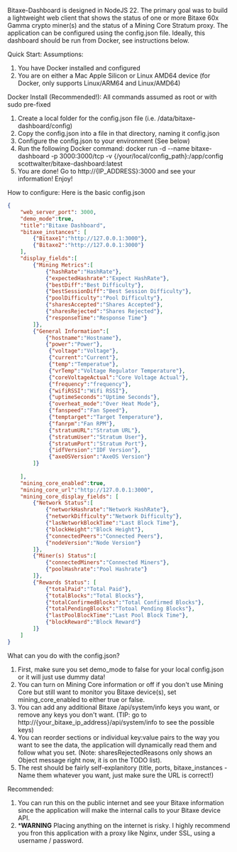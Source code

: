 Bitaxe-Dashboard is designed in NodeJS 22. The primary goal was to build a lightweight web client that shows the status of one or more Bitaxe 60x Gamma crypto miner(s) and the status of a Mining Core Stratum proxy.
The application can be configured using the config.json file. Ideally, this dashboard should be run from Docker, see instructions below.

Quick Start:
Assumptions:
1. You have Docker installed and configured
2. You are on either a Mac Apple Silicon or Linux AMD64 device (for Docker, only supports Linux/ARM64 and Linux/AMD64)

Docker Install (Recommended!): All commands assumed as root or with sudo pre-fixed
1. Create a local folder for the config.json file (i.e. /data/bitaxe-dashboard/config)
2. Copy the config.json into a file in that directory, naming it config.json
3. Configure the config.json to your environment (See below)
4. Run the following Docker command: docker run -d --name bitaxe-dashboard -p 3000:3000/tcp -v {/your/local/config_path}:/app/config scottwalter/bitaxe-dashboard:latest
5. You are done! Go to http://{IP_ADDRESS}:3000 and see your information! Enjoy!

How to configure:
Here is the basic config.json

```json
{
    "web_server_port": 3000,
    "demo_mode":true,
    "title":"Bitaxe Dashboard",
    "bitaxe_instances": [
        {"Bitaxe1":"http://127.0.0.1:3000"},
        {"Bitaxe2":"http://127.0.0.1:3000"}
    ],
    "display_fields":[
        {"Mining Metrics":[
            {"hashRate":"HashRate"},
            {"expectedHashrate":"Expect HashRate"},
            {"bestDiff":"Best Difficulty"},
            {"bestSessionDiff":"Best Session Difficulty"},
            {"poolDifficulty":"Pool Difficulty"},
            {"sharesAccepted":"Shares Accepted"},
            {"sharesRejected":"Shares Rejected"},
            {"responseTime":"Response Time"}
        ]},
        {"General Information":[
            {"hostname":"Hostname"},
            {"power":"Power"},
             {"voltage":"Voltage"},
             {"current":"Current"},
             {"temp":"Temperatue"},
             {"vrTemp":"Voltage Regulator Temperature"},
             {"coreVoltageActual":"Core Voltage Actual"},
             {"frequency":"frequency"},
             {"wifiRSSI":"Wifi RSSI"},
             {"uptimeSeconds":"Uptime Seconds"},
             {"overheat_mode":"Over Heat Mode"},
             {"fanspeed":"Fan Speed"},
             {"temptarget":"Target Temperature"},
             {"fanrpm":"Fan RPM"},
             {"stratumURL":"Stratum URL"},
             {"stratumUser":"Stratum User"},
             {"stratumPort":"Stratum Port"},
             {"idfVersion":"IDF Version"},
             {"axeOSVersion":"AxeOS Version"}
        ]}
        
    ],
    "mining_core_enabled":true,
    "mining_core_url":"http://127.0.0.1:3000",
    "mining_core_display_fields": [
        {"Network Status":[
            {"networkHashrate":"Network HashRate"},
            {"networkDifficulty":"Network Difficulty"},
            {"lasNetworkBlockTime":"Last Block Time"},
            {"blockHeight":"Block Height"},
            {"connectedPeers":"Connected Peers"},
            {"nodeVersion":"Node Version"}
        ]},
        {"Miner(s) Status":[
            {"connectedMiners":"Connected Miners"},
            {"poolHashrate":"Pool Hashrate"}
        ]},
        {"Rewards Status": [
            {"totalPaid":"Total Paid"},
            {"totalBlocks":"Total Blocks"},
            {"totalConfirmedBlocks":"Total Confirmed Blocks"},
            {"totalPendingBlocks":"Totoal Pending Blocks"},
            {"lastPoolBlockTime":"Last Pool Block Time"},
            {"blockReward":"Block Reward"}
        ]}
    ]
}
```
What can you do with the config.json?
1. First, make sure you set demo_mode to false for your local config.json or it will just use dummy data!
2. You can turn on Mining Core information or off if you don't use Mining Core but still want to monitor you Bitaxe device(s), set mining_core_enabled to either true or false.
3. You can add any additional Bitaxe /api/system/info keys you want, or remove any keys you don't want. (TIP: go to http://{your_bitaxe_ip_address}/api/system/info to see the possible keys)
4. You can reorder sections or individual key:value pairs to the way you want to see the data, the application will dynamically read them and follow what you set. (Note: sharesRejectedReasons only shows an Object message right now, it is on the TODO list).
5. The rest should be fairly self-explanitory (title, ports, bitaxe_instances - Name them whatever you want, just make sure the URL is correct!)

Recommended:
1. You can run this on the public internet and see your Bitaxe information since the application will make the internal calls to your Bitaxe device API.
2. ***WARNING** Placing anything on the internet is risky. I highly recommend you fron this application with a proxy like Nginx, under SSL, using a username / password.
